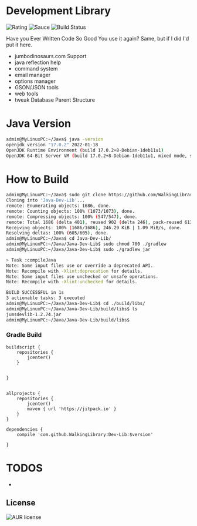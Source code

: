 # Development Library

![Rating](https://img.shields.io/badge/Rating-1%2F5-Red)
![Sauce](https://img.shields.io/badge/100%25-Spaghetti%20Code-orange)
![Build Status](https://img.shields.io/badge/Build-Passing-green)

Have you Ever Written Code So Good You use it again? Same, but if I did I'd put it here.

- jumbodinosaurs.com Support
- java reflection help
- command system
- email manager
- options manager
- GSON/JSON tools
- web tools
- tweak Database Parent Structure

# Java Version

````bash
admin@MyLinuxPC:~/Java$ java -version
openjdk version "17.0.2" 2022-01-18
OpenJDK Runtime Environment (build 17.0.2+8-Debian-1deb11u1)
OpenJDK 64-Bit Server VM (build 17.0.2+8-Debian-1deb11u1, mixed mode, sharing)
````

# How to Build

````bash
admin@MyLinuxPC:~/Java$ sudo git clone https://github.com/WalkingLibrary/Java-Dev-Lib
Cloning into 'Java-Dev-Lib'...
remote: Enumerating objects: 1686, done.
remote: Counting objects: 100% (1073/1073), done.
remote: Compressing objects: 100% (547/547), done.
remote: Total 1686 (delta 401), reused 902 (delta 246), pack-reused 613
Receiving objects: 100% (1686/1686), 246.29 KiB | 1.09 MiB/s, done.
Resolving deltas: 100% (605/605), done.
admin@MyLinuxPC:~/Java$ cd Java-Dev-Lib/
admin@MyLinuxPC:~/Java/Java-Dev-Lib$ sudo chmod 700 ./gradlew
admin@MyLinuxPC:~/Java/Java-Dev-Lib$ sudo ./gradlew jar

> Task :compileJava
Note: Some input files use or override a deprecated API.
Note: Recompile with -Xlint:deprecation for details.
Note: Some input files use unchecked or unsafe operations.
Note: Recompile with -Xlint:unchecked for details.

BUILD SUCCESSFUL in 1s
3 actionable tasks: 3 executed
admin@MyLinuxPC:~/Java/Java-Dev-Lib$ cd ./build/libs/
admin@MyLinuxPC:~/Java/Java-Dev-Lib/build/libs$ ls
jumsdevlib-1.2.74.jar
admin@MyLinuxPC:~/Java/Java-Dev-Lib/build/libs$
````

### Gradle Build

```
buildscript {
    repositories {
        jcenter()
    }


}


allprojects {
    repositories {
        jcenter()
        maven { url 'https://jitpack.io' }
    }
}

dependencies {
    compile 'com.github.WalkingLibrary:Dev-Lib:$version'

}

```

# TODOS

-

License
----
![AUR license](https://img.shields.io/badge/License-MIT-blue)



